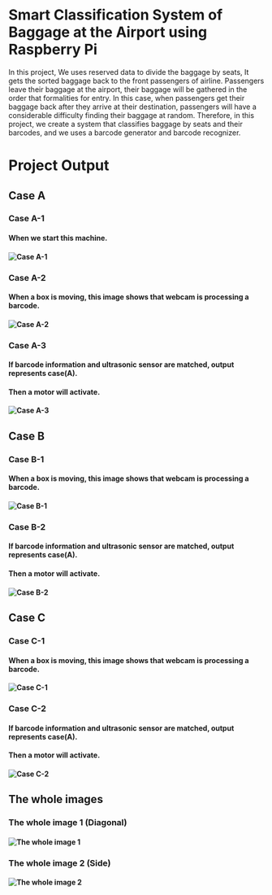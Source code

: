 # Smart Classification System of Baggage at the Airport using Raspberry Pi
In this project, We uses reserved data to divide the baggage by seats, It gets the sorted baggage back to the front passengers of airline. Passengers leave their baggage at the airport, their baggage will be gathered in the order that formalities for entry. In this case, when passengers get their baggage back after they arrive at their destination, passengers will have a considerable difficulty finding their baggage at random. Therefore, in this project, we create a system that classifies baggage by seats and their barcodes, and we uses a barcode generator and barcode recognizer. 

# Project Output
## Case A
### Case A-1
#### When we start this machine.
#### ![Case A-1](https://github.com/hyeongseokShin/Smart-Classification-System-of-Baggage-at-the-Airport-using-Raspberry-Pi/blob/master/assets/Case%20A-1.png)

### Case A-2
#### When a box is moving, this image shows that webcam is processing a barcode. 
#### ![Case A-2](https://github.com/hyeongseokShin/Smart-Classification-System-of-Baggage-at-the-Airport-using-Raspberry-Pi/blob/master/assets/Case%20A-2.png)

### Case A-3
#### If barcode information and ultrasonic sensor are matched, output represents case(A). 
#### Then a motor will activate.
#### ![Case A-3](https://github.com/hyeongseokShin/Smart-Classification-System-of-Baggage-at-the-Airport-using-Raspberry-Pi/blob/master/assets/Case%20A-3.png)

## Case B
### Case B-1
#### When a box is moving, this image shows that webcam is processing a barcode.
#### ![Case B-1](https://github.com/hyeongseokShin/Smart-Classification-System-of-Baggage-at-the-Airport-using-Raspberry-Pi/blob/master/assets/Case%20B-1.png)

### Case B-2
#### If barcode information and ultrasonic sensor are matched, output represents case(A). 
#### Then a motor will activate.
#### ![Case B-2](https://github.com/hyeongseokShin/Smart-Classification-System-of-Baggage-at-the-Airport-using-Raspberry-Pi/blob/master/assets/Case%20B-2.png)

## Case C
### Case C-1
#### When a box is moving, this image shows that webcam is processing a barcode.
#### ![Case C-1](https://github.com/hyeongseokShin/Smart-Classification-System-of-Baggage-at-the-Airport-using-Raspberry-Pi/blob/master/assets/Case%20C-1.png)

### Case C-2
#### If barcode information and ultrasonic sensor are matched, output represents case(A). 
#### Then a motor will activate.
#### ![Case C-2](https://github.com/hyeongseokShin/Smart-Classification-System-of-Baggage-at-the-Airport-using-Raspberry-Pi/blob/master/assets/Case%20C-2.png)

## The whole images
### The whole image 1 (Diagonal)
#### ![The whole image 1](https://github.com/hyeongseokShin/Smart-Classification-System-of-Baggage-at-the-Airport-using-Raspberry-Pi/blob/master/assets/%EC%A0%84%EC%B2%B4%EC%A0%81%20%EC%82%AC%EC%A7%841.jpg)

### The whole image 2 (Side)
#### ![The whole image 2](https://github.com/hyeongseokShin/Smart-Classification-System-of-Baggage-at-the-Airport-using-Raspberry-Pi/blob/master/assets/%EC%A0%84%EC%B2%B4%EC%A0%81%20%EC%82%AC%EC%A7%842.jpg)


# 
